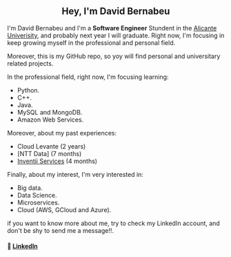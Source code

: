 <h2 align="center">Hey, I'm David Bernabeu</h2>

I'm David Bernabeu and I'm a **Software Engineer** Stundent in the [Alicante Univerisity](https://www.ua.es/), and probably next year I will graduate.
Right now, I'm focusing in keep growing myself in the professional and personal field.

Moreover, this is my GitHub repo, so yoy will find personal and universitary related projects.
  
In the professional field, right now, I'm focusing learning:
- Python.
- C++.
- Java.
- MySQL and MongoDB.
- Amazon Web Services.
 
Moreover, about my past experiences:
- Cloud Levante (2 years)
- [NTT Data] (7 months)
- [Inventii Services](https://iinventi.com/) (4 months)


Finally, about my interest, I'm very interested in:
- Big data.
- Data Science.
- Microservices.
- Cloud (AWS, GCloud and Azure).


if you want to know more about me, try to check my LinkedIn account, and don't be shy to send me a message!!.

#### 📩 [LinkedIn](https://www.linkedin.com/in/david-bernabeu-676036214)
